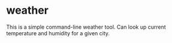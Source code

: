# weather

This is a simple command-line weather tool. Can look up current temperature and humidity for a given city.
